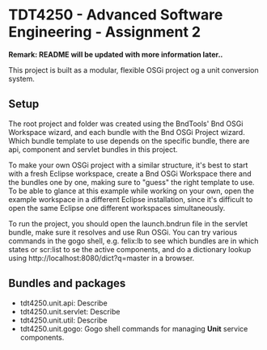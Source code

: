 # TDT4250 - Advanced Software Engineering - Assignment 2

**Remark: README will be updated with more information later..**

This project is built as a modular, flexible OSGi project og a unit conversion system.

## Setup
The root project and folder was created using the BndTools' Bnd OSGi Workspace wizard, and each bundle with the Bnd OSGi Project wizard. Which bundle template to use depends on the specific bundle, there are api, component and servlet bundles in this project.

To make your own OSGi project with a similar structure, it's best to start with a fresh Eclipse workspace, create a Bnd OSGi Workspace there and the bundles one by one, making sure to "guess" the right template to use. To be able to glance at this example while working on your own, open the example workspace in a different Eclipse installation, since it's difficult to open the same Eclipse one different workspaces simultaneously.

To run the project, you should open the launch.bndrun file in the servlet bundle, make sure it resolves and use Run OSGi. You can try various commands in the gogo shell, e.g. felix:lb to see which bundles are in which states or scr:list to se the active components, and do a dictionary lookup using http://localhost:8080/dict?q=master in a browser.

## Bundles and packages
- tdt4250.unit.api: Describe
- tdt4250.unit.servlet: Describe
- tdt4250.unit.util: Describe
- tdt4250.unit.gogo: Gogo shell commands for managing **Unit** service components. 
